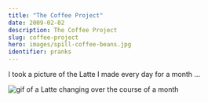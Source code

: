 ```yaml
---
title: "The Coffee Project"
date: 2009-02-02
description: The Coffee Project
slug: coffee-project
hero: images/spill-coffee-beans.jpg
identifier: pranks
---
```


I took a picture of the Latte I made every day for a month ...

![gif of a Latte changing over the course of a month](/posts/pranks/images/CoffeeProject.gif)